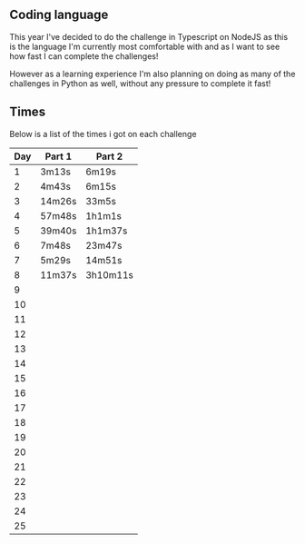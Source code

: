 ## Coding language

This year I've decided to do the challenge in Typescript on NodeJS as this is the language I'm currently most comfortable with and as I want to see how fast I can complete the challenges!

However as a learning experience I'm also planning on doing as many of the challenges in Python as well, without any pressure to complete it fast!

## Times

Below is a list of the times i got on each challenge

| Day | Part 1 | Part 2   |
| --- | ------ | -------- |
| 1   | 3m13s  | 6m19s    |
| 2   | 4m43s  | 6m15s    |
| 3   | 14m26s | 33m5s    |
| 4   | 57m48s | 1h1m1s   |
| 5   | 39m40s | 1h1m37s  |
| 6   | 7m48s  | 23m47s   |
| 7   | 5m29s  | 14m51s   |
| 8   | 11m37s | 3h10m11s |
| 9   |        |          |
| 10  |        |          |
| 11  |        |          |
| 12  |        |          |
| 13  |        |          |
| 14  |        |          |
| 15  |        |          |
| 16  |        |          |
| 17  |        |          |
| 18  |        |          |
| 19  |        |          |
| 20  |        |          |
| 21  |        |          |
| 22  |        |          |
| 23  |        |          |
| 24  |        |          |
| 25  |        |          |

